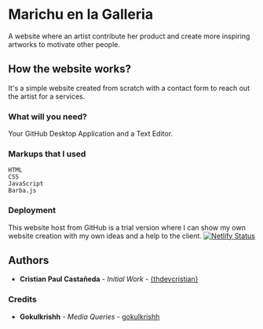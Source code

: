 # Marichu en la Galleria

A website where an artist contribute her product and create more inspiring artworks to motivate other people.

## How the website works?

It's a simple website created from scratch with a contact form to reach out the artist for a services.

### What will you need?

Your GitHub Desktop Application and a Text Editor.

### Markups that I used

```
HTML
CSS
JavaScript
Barba.js
```

### Deployment

This website host from GitHub is a trial version where I can show my own website creation with my own ideas and a help to the client.
[![Netlify Status](https://api.netlify.com/api/v1/badges/aba204da-4504-430a-b581-eac4d1f5c49c/deploy-status)](https://app.netlify.com/sites/marichugalleria/deploys)

## Authors

* **Cristian Paul Castañeda** - *Initial Work* - [{thdevcristian}](https://thedevcristian.netlify.app)

### Credits

* **Gokulkrishh** - *Media Queries* - [gokulkrishh](https://gist.github.com/gokulkrishh/242e68d1ee94ad05f488)

